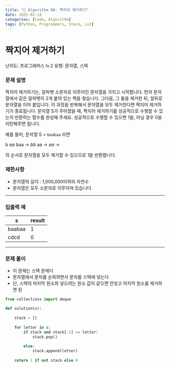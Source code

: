 ```yaml
---
title: "🧠 Algorithm 80: 짝지어 제거하기"
date: 2025-02-14
categories: [Code, Algorithm]
tags: [Python, Programmers, Stack, Lv2]
---
```


# 짝지어 제거하기

난이도: 프로그래머스 lv.2
유형: 문자열, 스택

### **문제 설명**

짝지어 제거하기는, 알파벳 소문자로 이루어진 문자열을 가지고 시작합니다. 먼저 문자열에서 같은 알파벳이 2개 붙어 있는 짝을 찾습니다. 그다음, 그 둘을 제거한 뒤, 앞뒤로 문자열을 이어 붙입니다. 이 과정을 반복해서 문자열을 모두 제거한다면 짝지어 제거하기가 종료됩니다. 문자열 S가 주어졌을 때, 짝지어 제거하기를 성공적으로 수행할 수 있는지 반환하는 함수를 완성해 주세요. 성공적으로 수행할 수 있으면 1을, 아닐 경우 0을 리턴해주면 됩니다.

예를 들어, 문자열 S = `baabaa` 라면

b *aa* baa → *bb* aa → *aa* →

의 순서로 문자열을 모두 제거할 수 있으므로 1을 반환합니다.

### 제한사항

- 문자열의 길이 : 1,000,000이하의 자연수
- 문자열은 모두 소문자로 이루어져 있습니다.

---

### 입출력 예

| s | result |
| --- | --- |
| baabaa | 1 |
| cdcd | 0 |

---

### 문제 풀이

- 이 문제는 스택 문제다
- 문자열에서 문자를 순회하면서 문자를 스택에 넣는다
- 단, 스택의 마지막 원소와 넣으려는 원소 값이 같으면 안넣고 마지막 원소를 제거하면 된

```python
from collections import deque

def solution(s):
    
    stack = []
    
    for letter in s:
        if stack and stack[-1] == letter:
            stack.pop()
            
        else:
            stack.append(letter)
            
    return 1 if not stack else 0
```